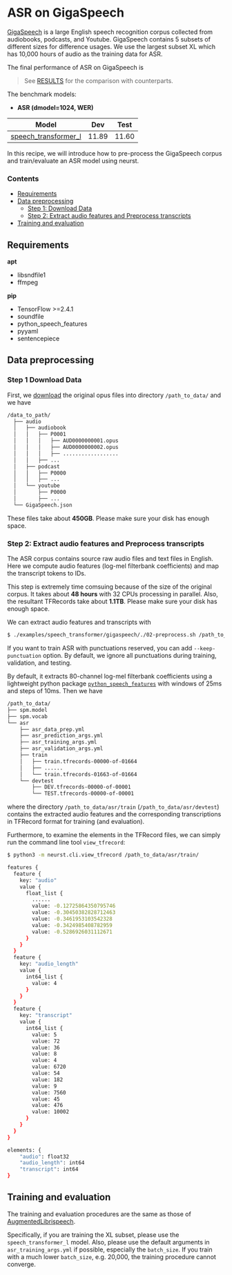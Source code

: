 # ASR on GigaSpeech

[GigaSpeech](https://github.com/SpeechColab/GigaSpeech) is a large English speech recognition corpus collected from audiobooks, podcasts, and Youtube. GigaSpeech contains 5 subsets of different sizes for difference usages. We use the largest subset XL which has 10,000 hours of audio as the training data for ASR.

The final performance of ASR on GigaSpeech is

> See [RESULTS](/examples/speech_transformer/gigaspeech/RESULTS.md) for the comparison with counterparts.

The benchmark models:
- **ASR (dmodel=1024, WER)**

|Model|Dev|Test|
|---|---|---|
|[speech_transformer_l]() |11.89|11.60|

In this recipe, we will introduce how to pre-process the GigaSpeech corpus and train/evaluate an ASR model using neurst.

### Contents
* [Requirements](#requirements)
* [Data preprocessing](#data-preprocessing)
    * [Step 1: Download Data](#step-1-download-data)
    * [Step 2: Extract audio features and Preprocess transcripts](#step-2-extract-audio-features-and-preprocess-transcripts)
* [Training and evaluation](#training-and-evaluation)

## Requirements

**apt**
- libsndfile1
- ffmpeg

**pip**
- TensorFlow >=2.4.1
- soundfile
- python_speech_features
- pyyaml
- sentencepiece


## Data preprocessing
### Step 1 Download Data
First, we [download](https://github.com/SpeechColab/GigaSpeech) the original opus files into directory `/path_to_data/` and we have
```bash
/data_to_path/
  ├── audio
  │   ├── audiobook
  │   │   ├── P0001
  │   │   │   ├── AUD0000000001.opus
  │   │   │   ├── AUD0000000002.opus
  │   │   │   ├── ..................
  │   │   ├── ...
  │   ├── podcast
  │   │   ├── P0000
  │   │   ├── ...
  │   └── youtube
  │       ├── P0000
  │       ├── ...
  └── GigaSpeech.json
```
These files take about **450GB**. Please make sure your disk has enough space.

### Step 2: Extract audio features and Preprocess transcripts
The ASR corpus contains source raw audio files and text files in English. Here we compute audio features (log-mel filterbank coefficients) and map the transcript tokens to IDs.

This step is extremely time comsuing because of the size of the original corpus. It takes about **48 hours** with 32 CPUs processing in parallel. Also, the resultant TFRecords take about **1.1TB**. Please make sure your disk has enough space.

We can extract audio features and transcripts with
```bash
$ ./examples/speech_transformer/gigaspeech/./02-preprocess.sh /path_to_data subset 
``` 
If you want to train ASR with punctuations reserved, you can add `--keep-punctuation` option. By default, we ignore all punctuations during training, validation, and testing.

By default, it extracts 80-channel log-mel filterbank coefficients using a lightweight python package [`python_speech_features`](https://github.com/jameslyons/python_speech_features) with windows of 25ms and steps of 10ms. Then we have
```bash
/path_to_data/
├── spm.model
├── spm.vocab
└── asr
    ├── asr_data_prep.yml
    ├── asr_prediction_args.yml
    ├── asr_training_args.yml
    ├── asr_validation_args.yml
    ├── train
    │   ├── train.tfrecords-00000-of-01664
    │   ├── ......
    │   └── train.tfrecords-01663-of-01664
    └── devtest
        ├── DEV.tfrecords-00000-of-00001
        └── TEST.tfrecords-00000-of-00001
```
where the directory `/path_to_data/asr/train` (`/path_to_data/asr/devtest`) contains the extracted audio features and the corresponding transcriptions in TFRecord format for training (and evaluation). 

Furthermore, to examine the elements in the TFRecord files, we can simply run the command line tool `view_tfrecord`:
```bash
$ python3 -m neurst.cli.view_tfrecord /path_to_data/asr/train/

features {
  feature {
    key: "audio"
    value {
      float_list {
        ......
        value: -0.12725864350795746
        value: -0.30450382828712463
        value: -0.3461953103542328
        value: -0.3424985408782959
        value: -0.5286926031112671
      }
    }
  }
  feature {
    key: "audio_length"
    value {
      int64_list {
        value: 4
      }
    }
  }
  feature {
    key: "transcript"
    value {
      int64_list {
        value: 5
        value: 72
        value: 36
        value: 8
        value: 4
        value: 6720
        value: 54
        value: 182
        value: 9
        value: 7560
        value: 45
        value: 476
        value: 10002
      }
    }
  }
}

elements: {
    "audio": float32
    "audio_length": int64
    "transcript": int64
}
```

## Training and evaluation

The training and evaluation procedures are the same as those of [AugmentedLibrispeech](/examples/speech_to_text/augmented_librispeech/README.md).

Specifically, if you are training the XL subset, please use the `speech_transformer_l` model. Also, please use the default arguments in `asr_training_args.yml` if possible, especially the `batch_size`. If you train with a much lower `batch_size`, e.g. 20,000, the training procedure cannot converge.